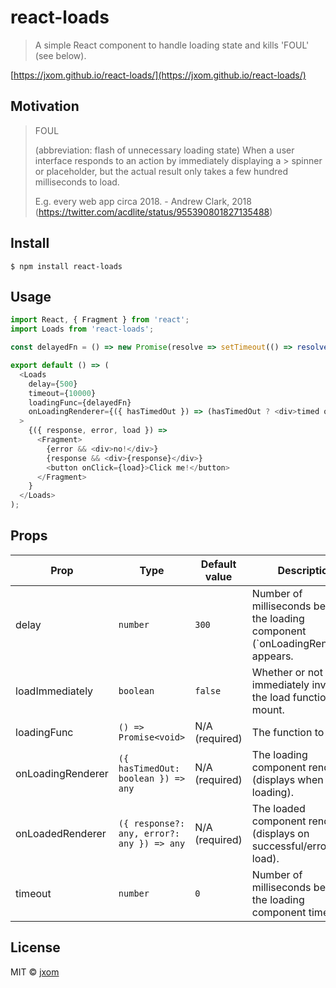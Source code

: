 # react-loads

> A simple React component to handle loading state and kills 'FOUL' (see below).

[https://jxom.github.io/react-loads/](https://jxom.github.io/react-loads/)

## Motivation

> FOUL
>
> (abbreviation: flash of unnecessary loading state) When a user interface responds to an action by immediately displaying a > spinner or placeholder, but the actual result only takes a few hundred milliseconds to load.
>
> E.g. every web app circa 2018. - Andrew Clark, 2018 (https://twitter.com/acdlite/status/955390801827135488)

## Install

```
$ npm install react-loads
```

## Usage

```js
import React, { Fragment } from 'react';
import Loads from 'react-loads';

const delayedFn = () => new Promise(resolve => setTimeout(() => resolve('This response resolved in 1000ms.'), 1000));

export default () => (
  <Loads
    delay={500}
    timeout={10000}
    loadingFunc={delayedFn}
    onLoadingRenderer={({ hasTimedOut }) => (hasTimedOut ? <div>timed out</div> : <div>loading</div>)}
  >
    {({ response, error, load }) =>
      <Fragment>
        {error && <div>no!</div>}
        {response && <div>{response}</div>}
        <button onClick={load}>Click me!</button>
      </Fragment>
    }
  </Loads>
);
```

## Props

<table>
<thead><tr><th>Prop</th><th>Type</th><th>Default value</th><th>Description</th></tr></thead>
<tbody>
  <tr><td>  delay </td><td><code>number</code></td><td><code>300</code></td> <td>Number of milliseconds before the loading component (`onLoadingRenderer`) appears.</td></tr>
  <tr><td>  loadImmediately </td><td><code>boolean</code></td><td><code>false</code></td> <td>Whether or not to immediately invoke the load function on mount.</td></tr>
  <tr><td>  loadingFunc </td><td><code>() => Promise&lt;void&gt;</code></td><td>N/A (required)</td> <td>The function to load.</td></tr>
  <tr><td>  onLoadingRenderer </td><td><code>({ hasTimedOut: boolean }) => any</code></td><td>N/A (required)</td> <td>The loading component renderer (displays when loading).</td></tr>
  <tr><td>  onLoadedRenderer </td><td><code>({ response?: any, error?: any }) => any</code></td><td>N/A (required)</td> <td>The loaded component renderer (displays on successful/errored load).</td></tr>
  <tr><td>  timeout </td><td><code>number</code></td><td><code>0</code></td> <td>Number of milliseconds before the loading component times out.</td></tr>
</tbody>
</table>

## License

MIT © [jxom](http://jxom.io)
